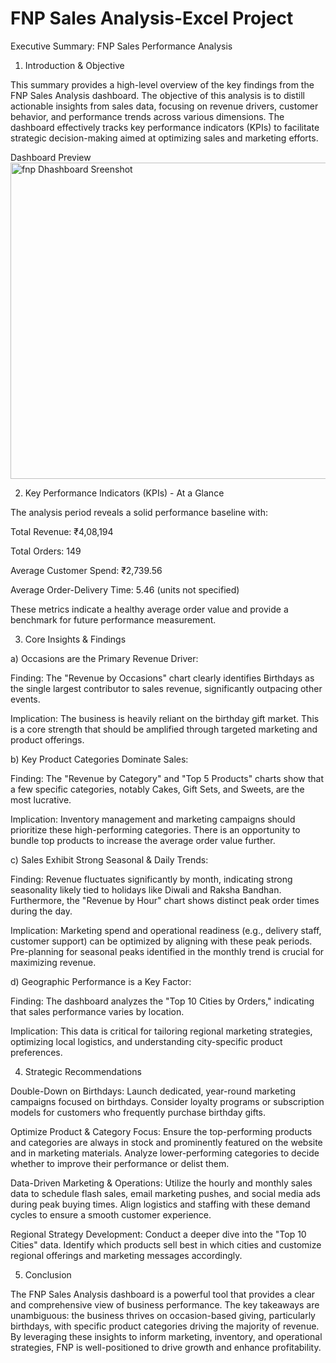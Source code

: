 # FNP Sales Analysis-Excel Project

Executive Summary: FNP Sales Performance Analysis
1. Introduction & Objective

This summary provides a high-level overview of the key findings from the FNP Sales Analysis dashboard. The objective of this analysis is to distill actionable insights from sales data, focusing on revenue drivers, customer behavior, and performance trends across various dimensions. The dashboard effectively tracks key performance indicators (KPIs) to facilitate strategic decision-making aimed at optimizing sales and marketing efforts.

Dashboard Preview
<img width="1213" height="506" alt="fnp Dhashboard Sreenshot" src="https://github.com/user-attachments/assets/bbdcc5c5-7846-4258-bb5a-aa5cd5dde878" />

2. Key Performance Indicators (KPIs) - At a Glance

The analysis period reveals a solid performance baseline with:

Total Revenue: ₹4,08,194

Total Orders: 149

Average Customer Spend: ₹2,739.56

Average Order-Delivery Time: 5.46 (units not specified)

These metrics indicate a healthy average order value and provide a benchmark for future performance measurement.

3. Core Insights & Findings

a) Occasions are the Primary Revenue Driver:

Finding: The "Revenue by Occasions" chart clearly identifies Birthdays as the single largest contributor to sales revenue, significantly outpacing other events.

Implication: The business is heavily reliant on the birthday gift market. This is a core strength that should be amplified through targeted marketing and product offerings.

b) Key Product Categories Dominate Sales:

Finding: The "Revenue by Category" and "Top 5 Products" charts show that a few specific categories, notably Cakes, Gift Sets, and Sweets, are the most lucrative.

Implication: Inventory management and marketing campaigns should prioritize these high-performing categories. There is an opportunity to bundle top products to increase the average order value further.

c) Sales Exhibit Strong Seasonal & Daily Trends:

Finding: Revenue fluctuates significantly by month, indicating strong seasonality likely tied to holidays like Diwali and Raksha Bandhan. Furthermore, the "Revenue by Hour" chart shows distinct peak order times during the day.

Implication: Marketing spend and operational readiness (e.g., delivery staff, customer support) can be optimized by aligning with these peak periods. Pre-planning for seasonal peaks identified in the monthly trend is crucial for maximizing revenue.

d) Geographic Performance is a Key Factor:

Finding: The dashboard analyzes the "Top 10 Cities by Orders," indicating that sales performance varies by location.

Implication: This data is critical for tailoring regional marketing strategies, optimizing local logistics, and understanding city-specific product preferences.

4. Strategic Recommendations

Double-Down on Birthdays: Launch dedicated, year-round marketing campaigns focused on birthdays. Consider loyalty programs or subscription models for customers who frequently purchase birthday gifts.

Optimize Product & Category Focus: Ensure the top-performing products and categories are always in stock and prominently featured on the website and in marketing materials. Analyze lower-performing categories to decide whether to improve their performance or delist them.

Data-Driven Marketing & Operations: Utilize the hourly and monthly sales data to schedule flash sales, email marketing pushes, and social media ads during peak buying times. Align logistics and staffing with these demand cycles to ensure a smooth customer experience.

Regional Strategy Development: Conduct a deeper dive into the "Top 10 Cities" data. Identify which products sell best in which cities and customize regional offerings and marketing messages accordingly.

5. Conclusion

The FNP Sales Analysis dashboard is a powerful tool that provides a clear and comprehensive view of business performance. The key takeaways are unambiguous: the business thrives on occasion-based giving, particularly birthdays, with specific product categories driving the majority of revenue. By leveraging these insights to inform marketing, inventory, and operational strategies, FNP is well-positioned to drive growth and enhance profitability.

